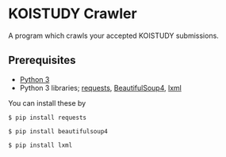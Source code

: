 # KOISTUDY Crawler
A program which crawls your accepted KOISTUDY submissions.

Prerequisites
--------
- [Python 3](https://www.python.org/)
- Python 3 libraries; [requests](http://docs.python-requests.org/), [BeautifulSoup4](https://www.crummy.com/software/BeautifulSoup/bs4/doc/), [lxml](http://lxml.de/)

You can install these by

`$ pip install requests`

`$ pip install beautifulsoup4`

`$ pip install lxml`
